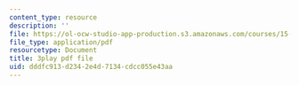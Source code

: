 ```yaml
---
content_type: resource
description: ''
file: https://ol-ocw-studio-app-production.s3.amazonaws.com/courses/15-071-the-analytics-edge-spring-2017/dddfc913d2342e4d7134cdcc055e43aa_QDzTeo6n0Q8.pdf
file_type: application/pdf
resourcetype: Document
title: 3play pdf file
uid: dddfc913-d234-2e4d-7134-cdcc055e43aa
---
```

